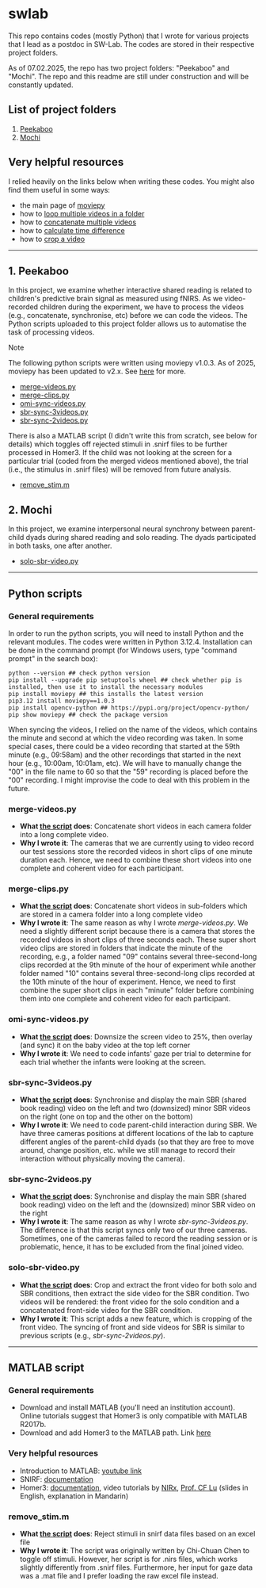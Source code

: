 # swlab
This repo contains codes (mostly Python) that I wrote for various projects that I lead as a postdoc in SW-Lab. The codes are stored in their respective 
project folders.  

As of 07.02.2025, the repo has two project folders: "Peekaboo" and "Mochi". The repo and this readme are still under 
construction and will be constantly updated.

## List of project folders
1. [Peekaboo](#1-peekaboo)
2. [Mochi](#2-mochi)

## Very helpful resources
I relied heavily on the links below when writing these codes. You might also find them useful in some ways:
- the main page of [moviepy](https://zulko.github.io/moviepy/)
- how to [loop multiple videos in a folder](https://stackoverflow.com/a/75788036)
- how to [concatenate multiple videos](https://www.geeksforgeeks.org/moviepy-concatenating-multiple-video-files/)
- how to [calculate time difference](https://www.geeksforgeeks.org/calculate-time-difference-in-python/)
- how to [crop a video](https://stackoverflow.com/a/74586686)

---

## 1. Peekaboo
In this project, we examine whether interactive shared reading is related to children's predictive brain signal as measured using fNIRS. As we video-recorded children during the experiment, we have to 
process the videos (e.g., concatenate, synchronise, etc) before we can code the videos. The Python scripts uploaded to this project folder allows us to automatise 
the task of processing videos. 
>[!NOTE]
>The following python scripts were written using moviepy v1.0.3. As of 2025, moviepy has been updated to v2.x. See [here](https://zulko.github.io/moviepy/getting_started/updating_to_v2.html) for more.

   - [merge-videos.py](#merge-videospy)
   - [merge-clips.py](#merge-clipspy)
   - [omi-sync-videos.py](#omi-sync-videospy)
   - [sbr-sync-3videos.py](#sbr-sync-3videospy)
   - [sbr-sync-2videos.py](#sbr-sync-2videospy)

There is also a MATLAB script (I didn't write this from scratch, see below for details) which toggles off rejected stimuli in .snirf files to be further processed in Homer3. 
If the child was not looking at the screen for a particular trial (coded from the merged videos mentioned above), the trial (i.e., the stimulus in .snirf files) will be removed from future analysis.
   - [remove_stim.m](#remove_stimm)

## 2. Mochi
In this project, we examine interpersonal neural synchrony between parent-child dyads during shared reading and solo reading. The dyads participated in both tasks, one after another. 
   - [solo-sbr-video.py](#solo-sbr-videopy) 

---

## Python scripts
### General requirements
In order to run the python scripts, you will need to install Python and the relevant modules. The codes were written in Python 3.12.4.
Installation can be done in the command prompt (for Windows users, type "command prompt" in the search box):
```
python --version ## check python version
pip install --upgrade pip setuptools wheel ## check whether pip is installed, then use it to install the necessary modules
pip install moviepy ## this installs the latest version
pip3.12 install moviepy==1.0.3
pip install opencv-python ## https://pypi.org/project/opencv-python/
pip show moviepy ## check the package version
```

When syncing the videos, I relied on the name of the videos, which contains the minute and second at which the video recording was taken. In some special
cases, there could be a video recording that started at the 59th minute (e.g., 09:58am) and the other recordings that started in the next hour (e.g., 
10:00am, 10:01am, etc). We will have to manually change the "00" in the file name to 60 so that the "59" recording is placed before the "00" recording. 
I might improvise the code to deal with this problem in the future.

### merge-videos.py
- **What [the script](https://github.com/smy1/swlab/blob/main/peekaboo/merge-videos.py) does**: Concatenate short videos in each camera folder into a long complete video.
- **Why I wrote it**: The cameras that we are currently using to video record our test sessions store the recorded videos in short clips of one minute
  duration each. Hence, we need to combine these short videos into one complete and coherent video for each participant.

### merge-clips.py
- **What [the script](https://github.com/smy1/swlab/blob/main/peekaboo/merge-clips.py) does**: Concatenate short videos in sub-folders which are stored in a camera folder into a long complete video
- **Why I wrote it**: The same reason as why I wrote _merge-videos.py_. We need a slightly different script because there is a camera that stores the recorded
  videos in short clips of three seconds each. These super short video clips are stored in folders that indicate the minute of the recording, e.g., a
  folder named "09" contains several three-second-long clips recorded at the 9th minute of the hour of experiment while another folder named "10" contains
  several three-second-long clips recorded at the 10th minute of the hour of experiment. Hence, we need to first combine the super short clips in each
  "minute" folder before combining them into one complete and coherent video for each participant.

### omi-sync-videos.py
- **What [the script](https://github.com/smy1/swlab/blob/main/peekaboo/omi-sync-videos.py) does**: Downsize the screen video to 25%, then overlay (and sync) it on the baby video at the top left corner
- **Why I wrote it**: We need to code infants' gaze per trial to determine for each trial whether the infants were looking at the screen.

### sbr-sync-3videos.py
- **What [the script](https://github.com/smy1/swlab/blob/main/peekaboo/sbr-sync-3videos.py) does**: Synchronise and display the main SBR (shared book reading) video on the left and two (downsized) minor SBR videos on the right (one on top and the other on the bottom)
- **Why I wrote it**: We need to code parent-child interaction during SBR. We have three cameras positions at different locations of the lab to capture different
  angles of the parent-child dyads (so that they are free to move around, change position, etc. while we still manage to record their interaction without physically
  moving the camera).
  
### sbr-sync-2videos.py
- **What [the script](https://github.com/smy1/swlab/blob/main/peekaboo/sbr-sync-2videos.py) does**: Synchronise and display the main SBR (shared book reading) video on the left and the (downsized) minor SBR video on the right
- **Why I wrote it**: The same reason as why I wrote _sbr-sync-3videos.py_. The difference is that this script syncs only two of our three cameras. Sometimes,
  one of the cameras failed to record the reading session or is problematic, hence, it has to be excluded from the final joined video.

### solo-sbr-video.py
- **What [the script](https://github.com/smy1/swlab/blob/main/mochi/solo-sbr-video.py) does**: Crop and extract the front video for both solo and SBR conditions, then extract the side video for the SBR condition.
  Two videos will be rendered: the front video for the solo condition and a concatenated front-side video for the SBR condition.
- **Why I wrote it**: This script adds a new feature, which is cropping of the front video. The syncing of front and side videos for SBR is similar to previous scripts (e.g., _sbr-sync-2videos.py_).

---

## MATLAB script
### General requirements
- Download and install MATLAB (you'll need an institution account). Online tutorials suggest that Homer3 is only compatible with MATLAB R2017b.
- Download and add Homer3 to the MATLAB path. Link [here](https://github.com/BUNPC/Homer3/wiki/Download-and-Installation)

### Very helpful resources
- Introduction to MATLAB: [youtube link](https://www.youtube.com/watch?v=MYRkBoojh_Y&list=PLx_IWc-RN82tw_J9nYqIc0tjvaMjowRVi&pp=iAQB)
- SNIRF: [documentation](https://github.com/fNIRS/snirf/blob/master/snirf_specification.md)
- Homer3: [documentation](https://github.com/BUNPC/Homer3/wiki/), video tutorials by [NIRx](https://www.youtube.com/watch?v=I_eH0_ed8I4),
  [Prof. CF Lu](https://www.youtube.com/watch?v=bHhn2vBXF0Y) (slides in English, explanation in Mandarin)

### remove_stim.m
- **What [the script](https://github.com/smy1/swlab/blob/main/peekaboo/remove_stim.m) does**: Reject stimuli in snirf data files based on an excel file
- **Why I wrote it**: The script was originally written by Chi-Chuan Chen to toggle off stimuli. However, her script is for .nirs files, which works slightly differently from .snirf files. Furthermore, 
  her input for gaze data was a .mat file and I prefer loading the raw excel file instead.
